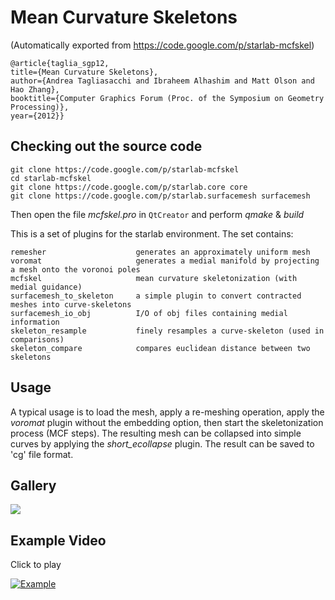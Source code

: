 # Mean Curvature Skeletons
(Automatically exported from https://code.google.com/p/starlab-mcfskel)

```
@article{taglia_sgp12,
title={Mean Curvature Skeletons},
author={Andrea Tagliasacchi and Ibraheem Alhashim and Matt Olson and Hao Zhang},
booktitle={Computer Graphics Forum (Proc. of the Symposium on Geometry Processing)},
year={2012}}
```

## Checking out the source code 
```
git clone https://code.google.com/p/starlab-mcfskel
cd starlab-mcfskel
git clone https://code.google.com/p/starlab.core core
git clone https://code.google.com/p/starlab.surfacemesh surfacemesh
```

Then open the file *mcfskel.pro* in `QtCreator` and perform *qmake* & *build*

This is a set of plugins for the starlab environment. The set contains:
```
remesher                    generates an approximately uniform mesh
voromat                     generates a medial manifold by projecting a mesh onto the voronoi poles
mcfskel                     mean curvature skeletonization (with medial guidance)
surfacemesh_to_skeleton     a simple plugin to convert contracted meshes into curve-skeletons 
surfacemesh_io_obj          I/O of obj files containing medial information
skeleton_resample           finely resamples a curve-skeleton (used in comparisons)
skeleton_compare            compares euclidean distance between two skeletons
```

## Usage 
A typical usage is to load the mesh, apply a re-meshing operation, apply the *voromat* plugin without the embedding option, then start the skeletonization process (MCF steps). The resulting mesh can be collapsed into simple curves by applying the *short_ecollapse* plugin. The result can be saved to 'cg' file format.

## Gallery
![](https://lh6.googleusercontent.com/-jA6ubOslwZE/T_laLl8Ki0I/AAAAAAAAnI0/b3Yc_eMJgxg/s800/code_gallery.png)

## Example Video
Click to play

[![Example](http://img.youtube.com/vi/gs5R2RhngVA/0.jpg)](http://www.youtube.com/watch?v=gs5R2RhngVA)


